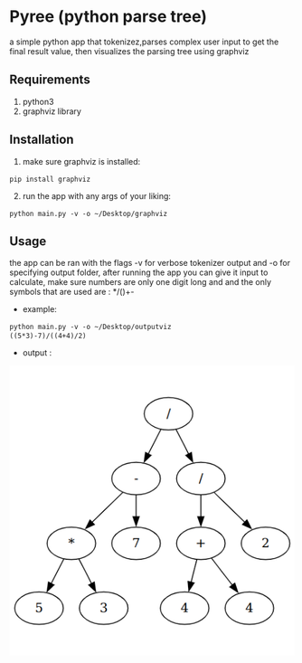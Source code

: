 # Pyree (python parse tree)
a simple python app that tokenizez,parses complex user input to get the final result value, then visualizes the parsing tree using graphviz

## Requirements
1. python3
2. graphviz library

## Installation

1. make sure graphviz is installed:
```console
pip install graphviz
```
2. run the app with any args of your liking:
```console
python main.py -v -o ~/Desktop/graphviz
```

## Usage

the app can be ran with the flags -v for verbose tokenizer output and -o for specifying output folder, after running the app you can give it input to calculate, make sure numbers are only one digit long and and the only symbols that are used are : */()+-

- example:
```console
python main.py -v -o ~/Desktop/outputviz
((5*3)-7)/((4+4)/2)
```
- output :    

![Alt Text](./imgs/1.png)